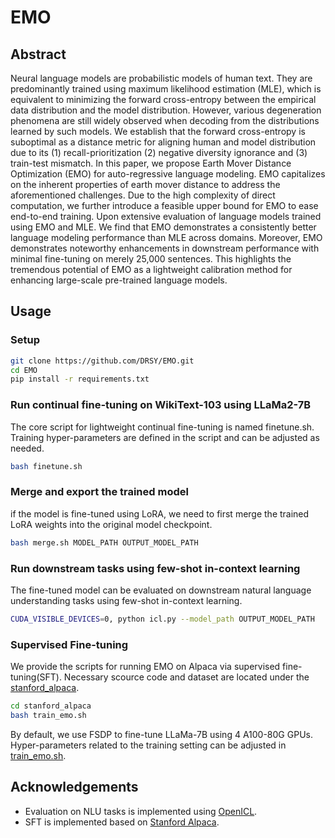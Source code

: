 # EMO

## Abstract
Neural language models are probabilistic models of human text. They are predominantly trained using maximum likelihood estimation (MLE), which is equivalent
to minimizing the forward cross-entropy between the empirical data distribution and the model distribution. However, various degeneration phenomena are still
widely observed when decoding from the distributions learned by such models. We establish that the forward cross-entropy is suboptimal as a distance metric for aligning human and model distribution due to its (1) recall-prioritization (2) negative diversity ignorance and (3) train-test mismatch. In this paper, we propose Earth Mover Distance Optimization (EMO) for auto-regressive language modeling. EMO capitalizes on the inherent properties of earth mover distance to address the aforementioned challenges. Due to the high complexity of direct computation, we further introduce a feasible upper bound for EMO to ease end-to-end training. Upon extensive evaluation of language models trained using EMO and MLE. We find that EMO demonstrates a consistently better language modeling performance than MLE across domains. Moreover, EMO demonstrates noteworthy enhancements in downstream performance with minimal fine-tuning on merely 25,000 sentences. This highlights the tremendous potential of EMO as a lightweight calibration method for enhancing large-scale pre-trained language models.

## Usage
### Setup
```bash
git clone https://github.com/DRSY/EMO.git
cd EMO
pip install -r requirements.txt
```
### Run continual fine-tuning on WikiText-103 using LLaMa2-7B
The core script for lightweight continual fine-tuning is named finetune.sh. Training hyper-parameters are defined in the script and can be adjusted as needed.
```bash
bash finetune.sh
```
### Merge and export the trained model
if the model is fine-tuned using LoRA, we need to first merge the trained LoRA weights into the original model checkpoint.
```bash
bash merge.sh MODEL_PATH OUTPUT_MODEL_PATH
```

### Run downstream tasks using few-shot in-context learning
The fine-tuned model can be evaluated on downstream natural language understanding tasks using few-shot in-context learning.
```bash
CUDA_VISIBLE_DEVICES=0, python icl.py --model_path OUTPUT_MODEL_PATH
```

### Supervised Fine-tuning
We provide the scripts for running EMO on Alpaca via supervised fine-tuning(SFT). Necessary scource code and dataset are located under the [stanford_alpaca](./stanford_alpaca/).
```bash
cd stanford_alpaca
bash train_emo.sh
```
By default, we use FSDP to fine-tune LLaMa-7B using 4 A100-80G GPUs. Hyper-parameters related to the training setting can be adjusted in [train_emo.sh](./stanford_alpaca/train_emo.sh).

## Acknowledgements
+ Evaluation on NLU tasks is implemented using [OpenICL](https://github.com/Shark-NLP/OpenICL).
+ SFT is implemented based on [Stanford Alpaca](https://github.com/tatsu-lab/stanford_alpaca).
